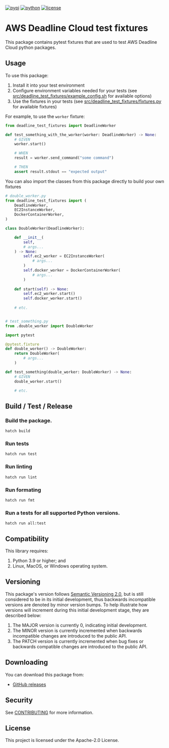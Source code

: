 [![pypi](https://img.shields.io/pypi/v/deadline-cloud-test-fixtures.svg?style=flat)](https://pypi.python.org/pypi/deadline-cloud-test-fixtures)
[![python](https://img.shields.io/pypi/pyversions/deadline-cloud-test-fixtures.svg?style=flat)](https://pypi.python.org/pypi/deadline-cloud-test-fixtures)
[![license](https://img.shields.io/pypi/l/deadline-cloud-test-fixtures.svg?style=flat)](https://github.com/aws-deadline/deadline-cloud-test-fixtures/blob/mainline/LICENSE)


# AWS Deadline Cloud test fixtures

This package contains pytest fixtures that are used to test AWS Deadline Cloud python packages.

## Usage

To use this package:
1. Install it into your test environment
1. Configure environment variables needed for your tests (see [src/deadline_test_fixtures/example_config.sh](https://github.com/casillas2/deadline-cloud-test-fixtures/blob/mainline/src/deadline_test_fixtures/example_config.sh) for available options)
1. Use the fixtures in your tests (see [src/deadline_test_fixtures/fixtures.py](https://github.com/casillas2/deadline-cloud-test-fixtures/blob/mainline/src/deadline_test_fixtures/fixtures.py) for available fixtures)

For example, to use the `worker` fixture:

```py
from deadline_test_fixtures import DeadlineWorker

def test_something_with_the_worker(worker: DeadlineWorker) -> None:
    # GIVEN
    worker.start()

    # WHEN
    result = worker.send_command("some command")

    # THEN
    assert result.stdout == "expected output"
```

You can also import the classes from this package directly to build your own fixtures

```py
# double_worker.py
from deadline_test_fixtures import (
    DeadlineWorker,
    EC2InstanceWorker,
    DockerContainerWorker,
)

class DoubleWorker(DeadlineWorker):

    def __init__(
        self,
        # args...
    ) -> None:
        self.ec2_worker = EC2InstanceWorker(
            # args...
        )
        self.docker_worker = DockerContainerWorker(
            # args...
        )
    
    def start(self) -> None:
        self.ec2_worker.start()
        self.docker_worker.start()
    
    # etc.


# test_something.py
from .double_worker import DoubleWorker

import pytest

@pytest.fixture
def double_worker() -> DoubleWorker:
    return DoubleWorker(
        # args...
    )

def test_something(double_worker: DoubleWorker) -> None:
    # GIVEN
    double_worker.start()

    # etc.
```

## Build / Test / Release

### Build the package.
```
hatch build
```

### Run tests
```
hatch run test
```

### Run linting
```
hatch run lint
```

### Run formating
```
hatch run fmt
```

### Run a tests for all supported Python versions.
```
hatch run all:test
```

## Compatibility

This library requires:

1. Python 3.9 or higher; and
2. Linux, MacOS, or Windows operating system.

## Versioning

This package's version follows [Semantic Versioning 2.0](https://semver.org/), but is still considered to be in its 
initial development, thus backwards incompatible versions are denoted by minor version bumps. To help illustrate how
versions will increment during this initial development stage, they are described below:

1. The MAJOR version is currently 0, indicating initial development. 
2. The MINOR version is currently incremented when backwards incompatible changes are introduced to the public API. 
3. The PATCH version is currently incremented when bug fixes or backwards compatible changes are introduced to the public API. 

## Downloading

You can download this package from:
- [GitHub releases](https://github.com/casillas2/deadline-cloud-test-fixtures/releases)

## Security

See [CONTRIBUTING](CONTRIBUTING.md#security-issue-notifications) for more information.

## License

This project is licensed under the Apache-2.0 License.
